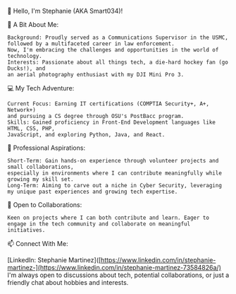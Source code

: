 👋 Hello, I'm Stephanie (AKA Smart034)!

🌟 A Bit About Me:

    Background: Proudly served as a Communications Supervisor in the USMC, followed by a multifaceted career in law enforcement. 
    Now, I'm embracing the challenges and opportunities in the world of technology.
    Interests: Passionate about all things tech, a die-hard hockey fan (go Ducks!), and 
    an aerial photography enthusiast with my DJI Mini Pro 3.

💻 My Tech Adventure:

    Current Focus: Earning IT certifications (COMPTIA Security+, A+, Network+) 
    and pursuing a CS degree through OSU's PostBacc program.
    Skills: Gained proficiency in Front-End Development languages like HTML, CSS, PHP, 
    JavaScript, and exploring Python, Java, and React.

🚀 Professional Aspirations:

    Short-Term: Gain hands-on experience through volunteer projects and small collaborations, 
    especially in environments where I can contribute meaningfully while growing my skill set.
    Long-Term: Aiming to carve out a niche in Cyber Security, leveraging my unique past experiences and growing tech expertise.

🤝 Open to Collaborations:

    Keen on projects where I can both contribute and learn. Eager to engage in the tech community and collaborate on meaningful initiatives.

📫 Connect With Me:

[LinkedIn: Stephanie Martinez]([https://www.linkedin.com/in/stephanie-martinez-](https://www.linkedin.com/in/stephanie-martinez-73584826a/)
    I'm always open to discussions about tech, potential collaborations, or just a friendly chat about hobbies and interests.

<!-- 🌐 Check Out My Projects:
    [Link to projects or any work you want to showcase]
    [Link to your personal website or portfolio, if available]
-->
